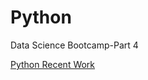 # Python
Data Science Bootcamp-Part 4



[Python Recent Work](https://github.com/cspoojary/learn-python)
